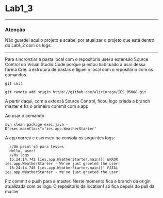 # Lab1_3
___

### Atenção
Não guardei aqui o projeto e acabei por atualizar o projeto que está dentro do Lab1_2 com os logs.
___

Para sincronziar a pasta local com o repositório usei a extensão Source Control do Visual Studio Code porque já estou habituado a usar dessa forma
Criei a estrutura de pastas e liguei o local com o repositório com os comandos

```
git init
```
```
git remote add origin https://github.com/aliriorego/IES_95088.git
```

A partir daqui, com a extensã Source Control, ficou logo criada a branch master e fiz o primeiro commit com a app.

Ao usar o comando
```
mvn clean package exec:java -D"exec.mainClass"="ies.app.WeatherStarter"
```
A app correu e escreveu na consola os seguintes logs:

      //Um print só para testes
      Hello, user! 
      //Os logs
      15:24:14.742 [ies.app.WeatherStarter.main()] ERROR ies.app.WeatherStarter - We've just greeted the user!
      15:24:14.745 [ies.app.WeatherStarter.main()] FATAL ies.app.WeatherStarter - We've just greeted the user!

Fiz commit e push para a master. Neste momento fica a branch da origin atualizada com os logs. O repositório da location1 só fica depois do pull da master